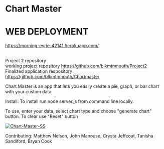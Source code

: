 # Chart Master

# WEB DEPLOYMENT
https://morning-eyrie-42141.herokuapp.com/ <br>
<br>

Project 2 repository <br>
working project repository https://github.com/blkmtnmouth/Project2 <br>
Finalized application respository https://github.com/blkmtnmouth/Chartmaster<br>

Chart Master is an app that lets you easily create a pie, graph, or bar chart with your custom data. 

Install: To install run node server.js from command line locally. 

To use, enter your data, select chart type and choose "generate chart" button. To clear use "Reset" button

<a href="https://ibb.co/j5xxpMt"><img src="https://i.ibb.co/rtLLW69/Chart-Master-SS.png" alt="Chart-Master-SS" border="0"></a>

Contributing: Matthew Nelson, John Manouse, Crysta Jeffcoat, Tanisha Sandiford, Bryan Cook
